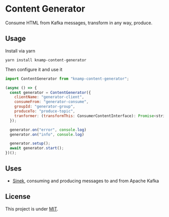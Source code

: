 # Content Generator

Consume HTML from Kafka messages, transform in any way, produce.

## Usage

Install via yarn

    yarn install knamp-content-generator

Then configure it and use it

```javascript
import ContentGenerator from "knamp-content-generator";

(async () => {
  const generator = ContentGenerator({
    clientName: "generator-client",
    consumeFrom: "generator-consume",
    groupId: "generator-group",
    produceTo: "produce-topic",
    tranformer: (transformThis: ConsumerContentInterface): Promise<string> => transformThis.content
  });

  generator.on("error", console.log)
  generator.on("info", console.log)

  generator.setup();
  await generator.start();
})();
```

## Uses

* [Sinek](https://github.com/nodefluent/node-sinek), consuming and producing messages to and from Apache Kafka

## License

This project is under [MIT](./LICENSE).
